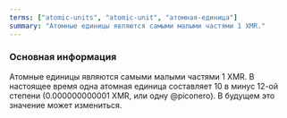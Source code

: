 ```yaml
---
terms: ["atomic-units", "atomic-unit", "атомная-единица"]
summary: "Атомные единицы являются самыми малыми частями 1 XMR."
---
```


### Основная информация

Атомные единицы являются самыми малыми частями 1 XMR.
В настоящее время одна атомная единица составляет 10 в минус 12-ой степени (0.000000000001 XMR, или одну @piconero).
В будущем это значение может измениться.
